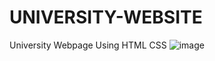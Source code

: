 # UNIVERSITY-WEBSITE
University Webpage Using HTML CSS
![image](https://user-images.githubusercontent.com/91139017/220567071-0c73a939-4071-4e64-947d-b703b169f592.png)
